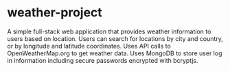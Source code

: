 # weather-project
A simple full-stack web application that provides weather information to users based on location. Users can search for locations by city and country, or by longitude and latitude coordinates. Uses API calls to OpenWeatherMap.org to get weather data. Uses MongoDB to store user log in information including secure passwords encrypted with bcryptjs.
